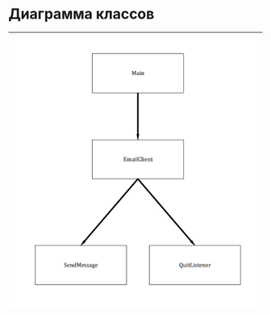 # Диаграмма классов
---

![Диаграмма классов](https://github.com/Sergey2421/TRITPO_LABS/blob/main/Documents/System%20project/Classes/%D0%94%D0%B8%D0%B0%D0%B3%D1%80%D0%B0%D0%BC%D0%BC%D0%B0%20%D0%BA%D0%BB%D0%B0%D1%81%D1%81%D0%BE%D0%B2.png)
